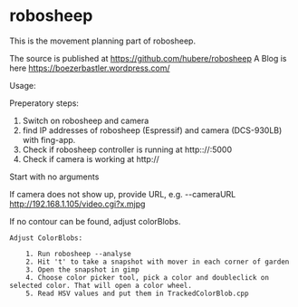 # robosheep

This is the movement planning part of robosheep.

The source is published at https://github.com/hubere/robosheep
A Blog is here https://boezerbastler.wordpress.com/


Usage:

Preperatory steps:
1) Switch on robosheep and camera
2) find IP addresses of robosheep (Espressif) and camera (DCS-930LB) with fing-app.
3) Check if robosheep controller is running at http:://<robosheepIP>:5000
4) Check if camera is working at http://<cameraIP>



Start with no arguments

If camera does not show up, provide URL, e.g. --cameraURL http://192.168.1.105/video.cgi?x.mjpg

If no contour can be found, adjust colorBlobs.

	Adjust ColorBlobs:
	
		1. Run robosheep --analyse
		2. Hit 't' to take a snapshot with mover in each corner of garden
		3. Open the snapshot in gimp
		4. Choose color picker tool, pick a color and doubleclick on selected color. That will open a color wheel.
		5. Read HSV values and put them in TrackedColorBlob.cpp



